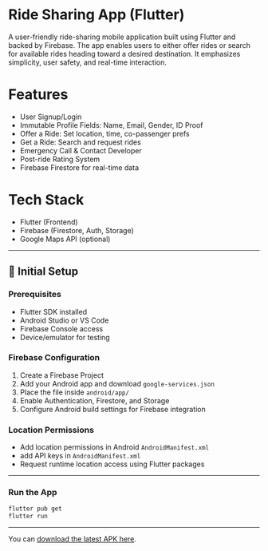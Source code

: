 # Ride Sharing App (Flutter)
A user-friendly ride-sharing mobile application built using Flutter and backed by Firebase.
The app enables users to either offer rides or search for available rides heading toward a desired destination. It emphasizes simplicity, user safety, and real-time interaction.


# Features
- User Signup/Login
- Immutable Profile Fields: Name, Email, Gender, ID Proof
- Offer a Ride: Set location, time, co-passenger prefs
- Get a Ride: Search and request rides
- Emergency Call & Contact Developer
- Post-ride Rating System
- Firebase Firestore for real-time data

# Tech Stack
- Flutter (Frontend)
- Firebase (Firestore, Auth, Storage)
- Google Maps API (optional)


---
## 🔧 Initial Setup

### Prerequisites

- Flutter SDK installed
- Android Studio or VS Code
- Firebase Console access
- Device/emulator for testing

### Firebase Configuration

1. Create a Firebase Project
2. Add your Android app and download `google-services.json`
3. Place the file inside `android/app/`
4. Enable Authentication, Firestore, and Storage
5. Configure Android build settings for Firebase integration

### Location Permissions

- Add location permissions in Android `AndroidManifest.xml`
- add API keys in  `AndroidManifest.xml`
- Request runtime location access using Flutter packages

---

### Run the App

```bash
flutter pub get
flutter run
```
---
You can [download the latest APK here](https://drive.google.com/file/d/1J7JYM6QQZUBI_fG_UZQTzmSFffTcYGH1/view?usp=sharing).

